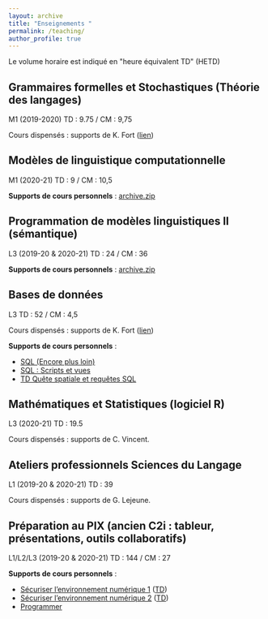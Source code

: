 ```yaml
---
layout: archive
title: "Enseignements "
permalink: /teaching/
author_profile: true
---
```


Le volume horaire est indiqué en "heure équivalent TD" (HETD)

Grammaires formelles et Stochastiques (Théorie des langages)
------
M1 (2019-2020) TD : 9.75 / CM : 9,75

Cours dispensés : supports de K. Fort (<a href="https://members.loria.fr/KFort/teaching/sorbonne/">lien</a>)

Modèles de linguistique computationnelle
------
M1 (2020-21) TD : 9 / CM : 10,5


**Supports de cours personnels** : <a href="/assets/cours/PROG_M1.zip">archive.zip</a> 

Programmation de modèles linguistiques II (sémantique)
------
L3 (2019-20 & 2020-21) TD : 24 / CM : 36

**Supports de cours personnels** : 
 <a href="/assets/cours/PROG-L3_2019_MILLOUR.zip">archive.zip</a> 


Bases de données
------
L3 TD : 52 / CM : 4,5

Cours dispensés : supports de K. Fort (<a href="https://members.loria.fr/KFort/teaching/sorbonne/">lien</a>)

**Supports de cours personnels** : 

* <a href="/assets/cours/BasesDeDonn%C3%A9es_SQL_EncorePlusLoin.pdf">SQL (Encore plus loin)</a>
* <a href="/assets/cours/BasesDeDonn%C3%A9es_SQL_scripts.pdf">SQL : Scripts et vues</a> 
* <a href="/assets/cours/BDD/td_quete_SQL.pdf"> TD Quête spatiale et requêtes SQL </a> 

Mathématiques et Statistiques (logiciel R)
------
L3 (2020-21) TD : 19.5

Cours dispensés : supports de C. Vincent.

Ateliers professionnels Sciences du Langage 
------
L1 (2019-20 & 2020-21) TD : 39

Cours dispensés : supports de G. Lejeune.



Préparation au PIX (ancien C2i : tableur, présentations, outils collaboratifs)
-----
L1/L2/L3 (2019-20 & 2020-21) TD : 144 / CM : 27

**Supports de cours personnels** : 

* <a href="/assets/cours/PIX_CM4_2020_MILLOUR.odp">Sécuriser l’environnement numérique 1</a> (<a href="/assets/cours/PIX_TD4_2020_MILLOUR.odp">TD</a>)   
* <a href="/assets/cours/PIX_CM5_2020_MILLOUR.odp">Sécuriser l’environnement numérique 2</a> (<a href="/assets/cours/PIX_TD5_2020_MILLOUR.odp">TD</a>)   
* <a href="/assets/cours/PIX/pix_CM6S2_AM.odp">Programmer</a> 


<!-- {% include base_path %}
{% for post in site.teaching reversed %}
  {% include archive-single.html %}
{% endfor %} -->
